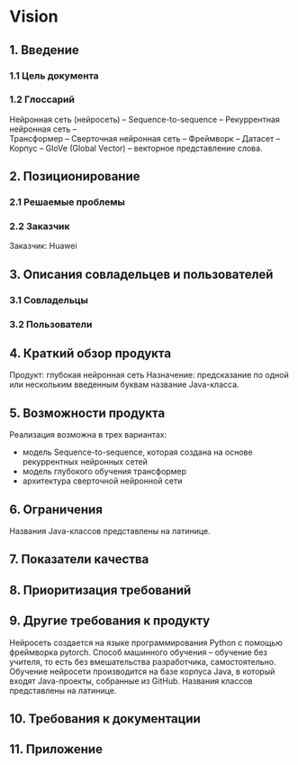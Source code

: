 # Vision
## 1. Введение
### 1.1 Цель документа
### 1.2 Глоссарий
Нейронная сеть (нейросеть) – 
Sequence-to-sequence – 
Рекуррентная нейронная сеть –  
Трансформер – 
Сверточная нейронная сеть – 
Фреймворк – 
Датасет – 
Корпус – 
GloVe (Global Vector) – векторное представление слова.
## 2. Позиционирование
### 2.1 Решаемые проблемы
### 2.2 Заказчик
Заказчик: Huawei
## 3. Описания совладельцев и пользователей
### 3.1 Совладельцы
### 3.2 Пользователи
## 4. Краткий обзор продукта
Продукт: глубокая нейронная сеть
Назначение: предсказание по одной или нескольким введенным буквам название Java-класса.
## 5. Возможности продукта
Реализация возможна в трех вариантах:
- модель Sequence-to-sequence, которая создана на основе рекуррентных нейронных сетей
- модель глубокого обучения трансформер
- архитектура сверточной нейронной сети
## 6. Ограничения
Названия Java-классов представлены на латинице.
## 7. Показатели качества
## 8. Приоритизация требований
## 9. Другие требования к продукту
Нейросеть создается на языке программирования Python с помощью фреймворка pytorch. Способ машинного обучения – обучение без учителя, то есть без вмешательства разработчика, самостоятельно.
Обучение нейросети производится на базе корпуса Java, в который входят Java-проекты, собранные из GitHub. Названия классов представлены на латинице.
## 10. Требования к документации
## 11. Приложение

